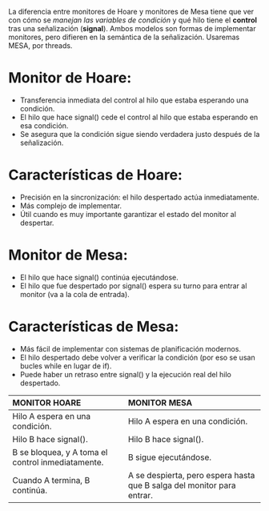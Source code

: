 La diferencia entre monitores de Hoare y monitores de Mesa tiene que ver con cómo
se *manejan las variables de condición* y qué hilo tiene el **control** tras una señalización
(**signal**). Ambos modelos son formas de implementar monitores, pero difieren en la
semántica de la señalización. Usaremas MESA, por threads.

# Monitor de Hoare:

* Transferencia inmediata del control al hilo que estaba esperando una
  condición.
* El hilo que hace signal() cede el control al hilo que estaba esperando en esa
  condición.
* Se asegura que la condición sigue siendo verdadera justo después de la
  señalización.

# Características de Hoare:

* Precisión en la sincronización: el hilo despertado actúa inmediatamente.
* Más complejo de implementar.
* Útil cuando es muy importante garantizar el estado del monitor al despertar.

# Monitor de Mesa:

* El hilo que hace signal() continúa ejecutándose.
* El hilo que fue despertado por signal() espera su turno para entrar al monitor
  (va a la cola de entrada).

# Características de Mesa:

* Más fácil de implementar con sistemas de planificación modernos.
* El hilo despertado debe volver a verificar la condición (por eso se usan bucles
  while en lugar de if).
* Puede haber un retraso entre signal() y la ejecución real del hilo despertado.



| MONITOR HOARE                                     | MONITOR MESA                                                           |
| :------------------------------------------------ | :--------------------------------------------------------------------- |
| Hilo A espera en una condición.                   | Hilo A espera en una condición.                                        |
| Hilo B hace signal().                             | Hilo B hace signal().                                                  |
| B se bloquea, y A toma el control inmediatamente. | B sigue ejecutándose.                                                  |
| Cuando A termina, B continúa.                     | A se despierta, pero espera hasta que B salga del monitor para entrar. |

